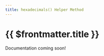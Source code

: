 ```yaml
---
title: hexadecimals() Helper Method
---
```



<script setup>
    import DocsPackageVersion from '../../../src/views/compos/DocsPackageVersion.vue'
</script>



# {{ $frontmatter.title }}

<!-- TODO: Add args table and content for helper method like in ...modules/configs/anchors.html#anchors-classes -->
<!-- TODO: write docs for helper method (use tests for reference) -->
Documentation coming soon!

